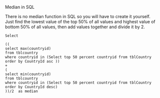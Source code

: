 Median in SQL

There is no median function in SQL so you will have to create it yourself.
Just find the lowest value of the top 50% of all values and highest value of bottom 50% of all values, then add values together and divide it by 2.


```
Select

((
select max(countryid)
from tblcountry
where countryid in (Select top 50 percent countryid from tblCountry order by CountryId asc ))
+
(
select min(countryid)
from tblcountry
where countryid in (Select top 50 percent countryid from tblCountry order by CountryId desc)
))/2  as median
```
